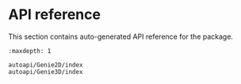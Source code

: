 # API reference 
This section contains auto-generated API reference for the package.

```{toctree}
:maxdepth: 1

autoapi/Genie2D/index
autoapi/Genie3D/index
```